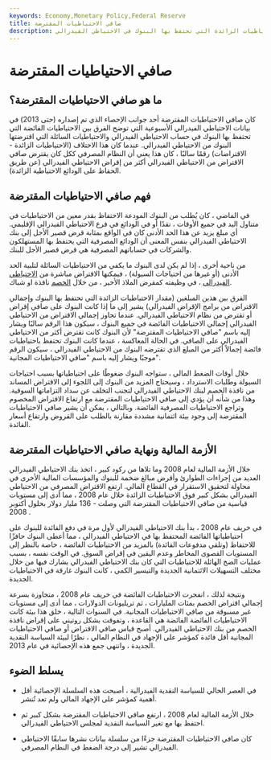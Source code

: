 ```yaml
---
keywords: Economy,Monetary Policy,Federal Reserve
title: صافي الاحتياطيات المقترضة
description: صافي الاحتياطيات المقترضة هو عندما يكون المبلغ الذي اقترضته البنوك من نافذة خصم الاحتياطي الفيدرالي أكبر من إجمالي الاحتياطيات الزائدة التي تحتفظ بها البنوك في الاحتياطي الفيدرالي.
---
```


# صافي الاحتياطيات المقترضة
## ما هو صافي الاحتياطيات المقترضة؟

كان صافي الاحتياطيات المقترضة أحد جوانب الإحصاء الذي تم إصداره (حتى 2013) في بيانات الاحتياطي الفيدرالي الأسبوعية التي توضح الفرق بين الاحتياطيات الفائضة التي تحتفظ بها البنوك في حساب الاحتياطي الفيدرالي والاحتياطيات السائلة التي اقترضتها البنوك من الاحتياطي الفيدرالي. عندما كان هذا الاختلاف (الاحتياطيات الزائدة - الاقتراضات) رقمًا سالبًا ، كان هذا يعني أن النظام المصرفي ككل كان يقترض صافي الاقتراض من الاحتياطي الفيدرالي أكثر من إقراض الاحتياطي الفيدرالي (عن طريق الحفاظ على الودائع الاحتياطية الزائدة).

## فهم صافي الاحتياطيات المقترضة

في الماضي ، كان يُطلب من البنوك المودعة الاحتفاظ بقدر معين من الاحتياطيات في متناول اليد في جميع الأوقات ، نقدًا أو في الودائع في فرع الاحتياطي الفيدرالي الإقليمي. أي مبلغ يزيد عن هذا الحد الأدنى كان في الواقع بمثابة قرض قصير الأجل إلى بنك الاحتياطي الفيدرالي بنفس المعنى أن الودائع المصرفية التي يحتفظ بها المستهلكون والشركات في حساباتهم المصرفية هي قرض قصير الأجل للبنك.

من ناحية أخرى ، إذا لم يكن لدى البنوك ما يكفي من الاحتياطيات السائلة لتلبية الحد الأدنى (أو غيرها من احتياجات السيولة) ، فيمكنها الاقتراض مباشرة من [الاحتياطي الفيدرالي](/federalreservebank) ، في وظيفته كمقرض الملاذ الأخير ، من خلال [الخصم](/federalreservebank) نافذة او شباك.

الفرق بين هذين المبلغين (مقدار الاحتياطيات الزائدة التي تحتفظ بها البنوك وإجمالي الاقتراض من برامج الإقراض الفيدرالي) يشير إلى ما إذا كانت البنوك على صافي إقراض أو تقترض من نظام الاحتياطي الفيدرالي. عندما تجاوز إجمالي الاقتراض من الاحتياطي الفيدرالي إجمالي الاحتياطيات الفائضة في جميع البنوك ، سيكون هذا الرقم سالبًا ويشار إليه باسم "صافي الاحتياطيات المقترضة" لأن البنوك كانت تقترض أكثر من الاحتياطي الفيدرالي على الصافي. في الحالة المعاكسة ، عندما كانت البنوك تحتفظ باحتياطيات فائضة إجمالاً أكثر من المبلغ الذي تقترضه البنوك من الاحتياطي الفيدرالي ، سيكون الرقم موجبًا ويشار إليه باسم "صافي الاحتياطيات المجانية".

خلال أوقات الضغط المالي ، ستواجه البنوك ضغوطًا على احتياطياتها بسبب احتياجات السيولة وطلبات الاسترداد ، وسيحتاج المزيد من البنوك إلى اللجوء إلى الاقتراض المساند من نافذة الخصم لبنك الاحتياطي الفيدرالي لتجنب التخلف عن سداد التزاماتها السوقية. وهذا من شأنه أن يؤدي إلى صافي الاحتياطيات المقترضة مع ارتفاع الاقتراض المخصوم وتراجع الاحتياطيات المصرفية الفائضة. وبالتالي ، يمكن أن يشير صافي الاحتياطيات المقترضة إلى وجود بيئة ائتمانية مشددة مقارنة بالطلب على القروض وارتفاع أسعار الفائدة.

## الأزمة المالية ونهاية صافي الاحتياطيات المقترضة

خلال الأزمة المالية لعام 2008 وما تلاها من ركود كبير ، اتخذ بنك الاحتياطي الفيدرالي العديد من إجراءات الطوارئ وأقرض مبالغ ضخمة للبنوك والمؤسسات المالية الأخرى في محاولة لتحقيق الاستقرار في القطاع المالي. ارتفع الاقتراض المصرفي من الاحتياطي الفيدرالي بشكل كبير فوق الاحتياطيات الزائدة خلال عام 2008 ، مما أدى إلى مستويات قياسية من صافي الاحتياطيات المقترضة التي وصلت - 136 مليار دولار بحلول أكتوبر 2008 .

في خريف عام 2008 ، بدأ بنك الاحتياطي الفيدرالي لأول مرة في دفع الفائدة للبنوك على احتياطياتها الفائضة المحتفظ بها في الاحتياطي الفيدرالي ، مما أعطى البنوك حافزًا للاحتفاظ (وتلقي مدفوعات الفائدة) بالمزيد من الاحتياطيات الفائضة ، خاصة بالنظر إلى المستويات القصوى المخاطر وعدم اليقين في إقراض السوق. في الوقت نفسه ، بسبب عمليات الضخ الهائلة للاحتياطيات التي كان بنك الاحتياطي الفيدرالي يشارك فيها من خلال مختلف التسهيلات الائتمانية الجديدة والتيسير الكمي ، كانت البنوك غارقة في الاحتياطيات الجديدة.

ونتيجة لذلك ، انفجرت الاحتياطيات الفائضة في خريف عام 2008 ، متجاوزة بسرعة إجمالي اقتراض الخصم بمئات المليارات ، ثم تريليونات الدولارات ، مما أدى إلى مستويات غير مسبوقة من صافي الاحتياطيات المجانية. في السنوات التالية ، خلق هذا بيئة كانت الاحتياطيات الفائضة الفائضة هي القاعدة ، وتفوقت بشكل روتيني على إقراض نافذة الخصم من بنك الاحتياطي الفيدرالي. أصبح قياس صافي الاقتراض أو صافي الاحتياطيات المجانية أقل فائدة كمؤشر على الإجهاد في النظام المالي ، نظرًا لبيئة السياسة النقدية الجديدة ، وانتهى جمع هذه الإحصائية في عام 2013.

## يسلط الضوء

- في العصر الحالي للسياسة النقدية الفيدرالية ، أصبحت هذه السلسلة الإحصائية أقل أهمية كمؤشر على الإجهاد المالي ولم تعد تُنشر.

- خلال الأزمة المالية لعام 2008 ، ارتفع صافي الاحتياطيات المقترضة بشكل كبير ثم احتفظ بها مع تغير السياسة النقدية لمجلس الاحتياطي الفيدرالي.

- كان صافي الاحتياطيات المقترضة جزءًا من سلسلة بيانات نشرها سابقًا الاحتياطي الفيدرالي تشير إلى درجة الضغط في النظام المصرفي.

